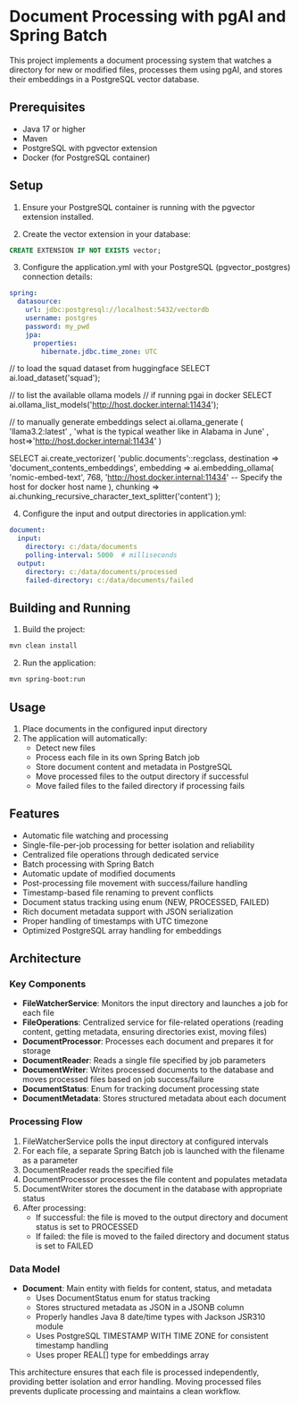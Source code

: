 # Document Processing with pgAI and Spring Batch

This project implements a document processing system that watches a directory for new or modified files, processes them using pgAI, and stores their embeddings in a PostgreSQL vector database.

## Prerequisites

- Java 17 or higher
- Maven
- PostgreSQL with pgvector extension
- Docker (for PostgreSQL container)

## Setup

1. Ensure your PostgreSQL container is running with the pgvector extension installed.

2. Create the vector extension in your database:
```sql
CREATE EXTENSION IF NOT EXISTS vector;
```

3. Configure the application.yml with your PostgreSQL (pgvector_postgres) connection details:
```yaml
spring:
  datasource:
    url: jdbc:postgresql://localhost:5432/vectordb
    username: postgres
    password: my_pwd
    jpa:
      properties:
        hibernate.jdbc.time_zone: UTC
```
// to load the squad dataset from huggingface
SELECT ai.load_dataset('squad');

// to list the available ollama models
// if running pgai in docker
SELECT ai.ollama_list_models('http://host.docker.internal:11434');

// to manually generate embeddings
select ai.ollama_generate
( 'llama3.2:latest'
, 'what is the typical weather like in Alabama in June'
, host=>'http://host.docker.internal:11434' 
)

SELECT ai.create_vectorizer(
     'public.documents'::regclass,
     destination => 'document_contents_embeddings',
     embedding => ai.embedding_ollama(
        'nomic-embed-text',
        768,
        'http://host.docker.internal:11434' -- Specify the host for docker host name
    ),
     chunking => ai.chunking_recursive_character_text_splitter('content')
);


4. Configure the input and output directories in application.yml:
```yaml
document:
  input:
    directory: c:/data/documents
    polling-interval: 5000  # milliseconds
  output:
    directory: c:/data/documents/processed
    failed-directory: c:/data/documents/failed
```

## Building and Running

1. Build the project:
```bash
mvn clean install
```

2. Run the application:
```bash
mvn spring-boot:run
```

## Usage

1. Place documents in the configured input directory
2. The application will automatically:
   - Detect new files
   - Process each file in its own Spring Batch job
   - Store document content and metadata in PostgreSQL
   - Move processed files to the output directory if successful
   - Move failed files to the failed directory if processing fails

## Features

- Automatic file watching and processing
- Single-file-per-job processing for better isolation and reliability
- Centralized file operations through dedicated service
- Batch processing with Spring Batch
- Automatic update of modified documents
- Post-processing file movement with success/failure handling
- Timestamp-based file renaming to prevent conflicts
- Document status tracking using enum (NEW, PROCESSED, FAILED)
- Rich document metadata support with JSON serialization
- Proper handling of timestamps with UTC timezone
- Optimized PostgreSQL array handling for embeddings

## Architecture

### Key Components

- **FileWatcherService**: Monitors the input directory and launches a job for each file
- **FileOperations**: Centralized service for file-related operations (reading content, getting metadata, ensuring directories exist, moving files)
- **DocumentProcessor**: Processes each document and prepares it for storage
- **DocumentReader**: Reads a single file specified by job parameters
- **DocumentWriter**: Writes processed documents to the database and moves processed files based on job success/failure
- **DocumentStatus**: Enum for tracking document processing state
- **DocumentMetadata**: Stores structured metadata about each document

### Processing Flow

1. FileWatcherService polls the input directory at configured intervals
2. For each file, a separate Spring Batch job is launched with the filename as a parameter
3. DocumentReader reads the specified file
4. DocumentProcessor processes the file content and populates metadata
5. DocumentWriter stores the document in the database with appropriate status
6. After processing:
   - If successful: the file is moved to the output directory and document status is set to PROCESSED
   - If failed: the file is moved to the failed directory and document status is set to FAILED

### Data Model

- **Document**: Main entity with fields for content, status, and metadata
  - Uses DocumentStatus enum for status tracking
  - Stores structured metadata as JSON in a JSONB column
  - Properly handles Java 8 date/time types with Jackson JSR310 module
  - Uses PostgreSQL TIMESTAMP WITH TIME ZONE for consistent timestamp handling
  - Uses proper REAL[] type for embeddings array

This architecture ensures that each file is processed independently, providing better isolation and error handling. Moving processed files prevents duplicate processing and maintains a clean workflow.

